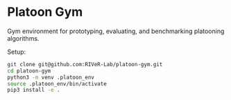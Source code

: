 # Platoon Gym

Gym environment for prototyping, evaluating, and benchmarking platooning 
algorithms.

Setup:

```bash
git clone git@github.com:RIVeR-Lab/platoon-gym.git
cd platoon-gym
python3 -m venv .platoon_env
source .platoon_env/bin/activate
pip3 install -e .
```
